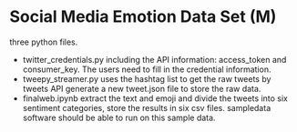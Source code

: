 # Social	Media	Emotion	Data	Set	(M)
 three python files.
 - twitter_credentials.py  including the API information: access_token and consumer_key. The users need to fill in the credential information.
 - tweepy_streamer.py  uses the hashtag list to get the raw tweets by tweets API  generate a new tweet.json file to store the raw data.
 - finalweb.ipynb  extract the text and emoji and divide the tweets into six sentiment categories, store the results in six csv files.
sampledata 
software	should	be	able	to	run	on	this	sample	data.
